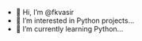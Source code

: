 - 👋 Hi, I’m @fkvasir
- 👀 I’m interested in Python projects...
- 🌱 I’m currently learning Python...

<!---
fkvasir/fkvasir is a ✨ special ✨ repository because its `README.md` (this file) appears on your GitHub profile.
You can click the Preview link to take a look at your changes.
--->

